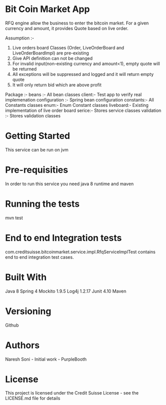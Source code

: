 # Bit Coin Market App

RFQ engine allow the business to enter the bitcoin market. For a given currency and amount, it provides Quote based on
live order.

Assumption :-

1) Live orders board Classes (Order, LiveOrderBoard and LiveOrderBoardImpl) are pre-existing
2) Give API definition can not be changed
3) For invalid input(non-existing currency and amount<1), empty quote will be returned
4) All exceptions will be suppressed and logged and it will return empty quote
5) It will only return bid which are above profit

Package :-
beans :- All bean classes
client:- Test app to verify real implemenation
configuration :- Spring bean configuration
constants:- All Constants classes
enum:- Enum Constant classes
liveboard:- Existing implementation of live order board
serice:- Stores service classes
validation :- Stores validation classes

# Getting Started

This service can be run on jvm

# Pre-requisities

In order to run this service you need java 8 runtime and maven

# Running the tests

mvn test

# End to end Integration tests

com.creditsuisse.bitcoinmarket.service.impl.RfqServiceImplTest contains end to end integration test cases.

# Built With

Java 8
Spring 4
Mockito 1.9.5
Log4j 1.2.17
Junit 4.10
Maven

# Versioning

Github

# Authors

Naresh Soni - Initial work - PurpleBooth

# License

This project is licensed under the Credit Suisse License - see the LICENSE.md file for details

